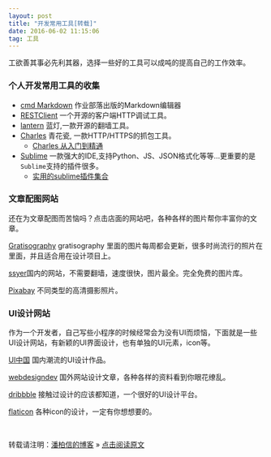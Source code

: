 ```yaml
---
layout: post
title: "开发常用工具[转载]"
date: 2016-06-02 11:15:06 
tag: 工具
---
```


工欲善其事必先利其器，选择一些好的工具可以成吨的提高自己的工作效率。

### 个人开发常用工具的收集
 
* [cmd Markdown](https://www.zybuluo.com/mdeditor) 作业部落出版的Markdown编辑器       
* [RESTClient](https://github.com/rest-client/rest-client) 一个开源的客户端HTTP调试工具。    
* [lantern](https://github.com/getlantern/lantern) 蓝灯,一款开源的翻墙工具。    
* [Charles](https://www.charlesproxy.com/) 青花瓷, 一款HTTP/HTTPS的抓包工具。
	* [Charles 从入门到精通](http://blog.devtang.com/2015/11/14/charles-introduction/)  
* [Sublime](http://www.sublimetext.com) 一款强大的IDE,支持Python、JS、JSON格式化等等...更重要的是`Sublime`支持的插件很多。  
	* [实用的sublime插件集合](http://www.xuanfengge.com/practical-collection-of-sublime-plug-in.html)     

### 文章配图网站

还在为文章配图而苦恼吗？点击店面的网站吧，各种各样的图片帮你丰富你的文章。

[Gratisography](http://www.gratisography.com/) gratisography 里面的图片每周都会更新，很多时尚流行的照片在里面，并且适合用在设计项目上。

[ssyer](http://www.ssyer.com/home-index.html)国内的网站，不需要翻墙，速度很快，图片最全。完全免费的图片库。

[Pixabay](https://pixabay.com/) 不同类型的高清摄影照片。


### UI设计网站

作为一个开发者，自己写些小程序的时候经常会为没有UI而烦恼，下面就是一些UI设计网站，有新颖的UI界面设计，也有单独的UI元素，icon等。

[UI中国](http://www.ui.cn/) 国内潮流的UI设计作品。

[webdesigndev](http://www.webdesigndev.com/) 国外网站设计文章，各种各样的资料看到你眼花缭乱。

[dribbble](https://dribbble.com/) 接触过设计的应该都知道，一个很好的UI设计平台。

[flaticon](http://www.flaticon.com/) 各种icon的设计，一定有你想想要的。

<br>

转载请注明：[潘柏信的博客](http://baixin) » [点击阅读原文](http://baixin.io/2016/06/Develop_Tool/)
